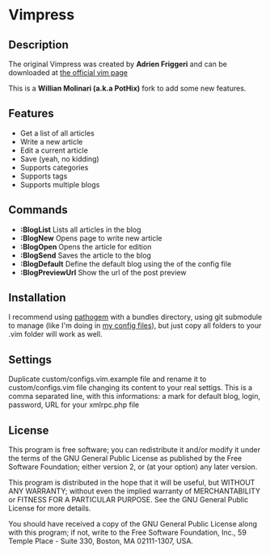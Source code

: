 Vimpress
========

Description
-----------

The original Vimpress was created by **Adrien Friggeri** and can be downloaded at [the official vim page](http://www.vim.org/scripts/script.php?script_id=1953)

This is a **Willian Molinari (a.k.a PotHix)** fork to add some new features.


Features
--------

* Get a list of all articles
* Write a new article
* Edit a current article
* Save (yeah, no kidding)
* Supports categories
* Supports tags
* Supports multiple blogs


Commands
--------

* **:BlogList** Lists all articles in the blog
* **:BlogNew** Opens page to write new article
* **:BlogOpen <id>** Opens the article <id> for edition
* **:BlogSend** Saves the article to the blog
* **:BlogDefault** Define the default blog using the <index> of the config file
* **:BlogPreviewUrl** Show the url of the post preview


Installation
------------

I recommend using [pathogem](https://github.com/tpope/vim-pathogen) with a bundles directory, using git submodule to manage (like I'm doing in [my config files](https://github.com/PotHix/pothix-vimfiles)),
but just copy all folders to your .vim folder will work as well.


Settings
--------

Duplicate custom/configs.vim.example file and rename it to
custom/configs.vim file changing its content to your real settigs.
This is a comma separated line, with this informations:
a mark for default blog, login, password, URL for your xmlrpc.php file


License
-------

This program is free software; you can redistribute it and/or modify
it under the terms of the GNU General Public License as published by
the Free Software Foundation; either version 2, or (at your option)
any later version.

This program is distributed in the hope that it will be useful,
but WITHOUT ANY WARRANTY; without even the implied warranty of
MERCHANTABILITY or FITNESS FOR A PARTICULAR PURPOSE.  See the
GNU General Public License for more details.

You should have received a copy of the GNU General Public License
along with this program; if not, write to the Free Software Foundation,
Inc., 59 Temple Place - Suite 330, Boston, MA 02111-1307, USA.

